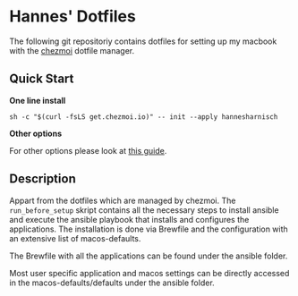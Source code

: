# Hannes' Dotfiles

The following git repositoriy contains dotfiles for setting up my macbook with the [chezmoi](https://www.chezmoi.io/) dotfile manager. 

## Quick Start

**One line install**

```
sh -c "$(curl -fsLS get.chezmoi.io)" -- init --apply hannesharnisch
```

**Other options**

For other options please look at [this guide](https://www.chezmoi.io/quick-start/).


## Description

Appart from the dotfiles which are managed by chezmoi. The `run_before_setup` skript contains all the necessary steps to install ansible and execute the ansible playbook that installs and configures the applications. 
The installation is done via Brewfile and the configuration with an extensive list of macos-defaults.

The Brewfile with all the applications can be found under the ansible folder. 

Most user specific application and macos settings can be directly accessed in the macos-defaults/defaults under the ansible folder. 
